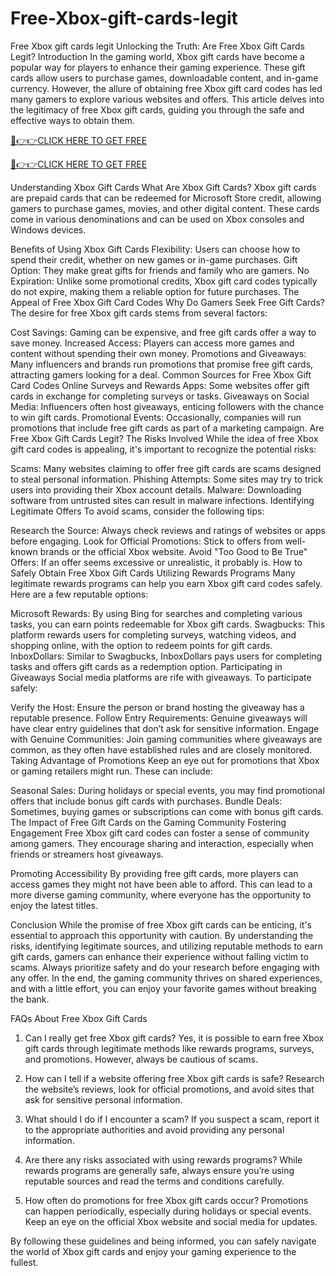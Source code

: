 # Free-Xbox-gift-cards-legit
Free Xbox gift cards legit
Unlocking the Truth: Are Free Xbox Gift Cards Legit?
Introduction
In the gaming world, Xbox gift cards have become a popular way for players to enhance their gaming experience. These gift cards allow users to purchase games, downloadable content, and in-game currency. However, the allure of obtaining free Xbox gift card codes has led many gamers to explore various websites and offers. This article delves into the legitimacy of free Xbox gift cards, guiding you through the safe and effective ways to obtain them.


[🔴👉👉CLICK HERE TO GET FREE](https://tinyurl.com/24jbject)

[🔴👉👉CLICK HERE TO GET FREE](https://tinyurl.com/24jbject)


Understanding Xbox Gift Cards
What Are Xbox Gift Cards?
Xbox gift cards are prepaid cards that can be redeemed for Microsoft Store credit, allowing gamers to purchase games, movies, and other digital content. These cards come in various denominations and can be used on Xbox consoles and Windows devices.

Benefits of Using Xbox Gift Cards
Flexibility: Users can choose how to spend their credit, whether on new games or in-game purchases.
Gift Option: They make great gifts for friends and family who are gamers.
No Expiration: Unlike some promotional credits, Xbox gift card codes typically do not expire, making them a reliable option for future purchases.
The Appeal of Free Xbox Gift Card Codes
Why Do Gamers Seek Free Gift Cards?
The desire for free Xbox gift cards stems from several factors:

Cost Savings: Gaming can be expensive, and free gift cards offer a way to save money.
Increased Access: Players can access more games and content without spending their own money.
Promotions and Giveaways: Many influencers and brands run promotions that promise free gift cards, attracting gamers looking for a deal.
Common Sources for Free Xbox Gift Card Codes
Online Surveys and Rewards Apps: Some websites offer gift cards in exchange for completing surveys or tasks.
Giveaways on Social Media: Influencers often host giveaways, enticing followers with the chance to win gift cards.
Promotional Events: Occasionally, companies will run promotions that include free gift cards as part of a marketing campaign.
Are Free Xbox Gift Cards Legit?
The Risks Involved
While the idea of free Xbox gift card codes is appealing, it's important to recognize the potential risks:

Scams: Many websites claiming to offer free gift cards are scams designed to steal personal information.
Phishing Attempts: Some sites may try to trick users into providing their Xbox account details.
Malware: Downloading software from untrusted sites can result in malware infections.
Identifying Legitimate Offers
To avoid scams, consider the following tips:

Research the Source: Always check reviews and ratings of websites or apps before engaging.
Look for Official Promotions: Stick to offers from well-known brands or the official Xbox website.
Avoid "Too Good to Be True" Offers: If an offer seems excessive or unrealistic, it probably is.
How to Safely Obtain Free Xbox Gift Cards
Utilizing Rewards Programs
Many legitimate rewards programs can help you earn Xbox gift card codes safely. Here are a few reputable options:

Microsoft Rewards: By using Bing for searches and completing various tasks, you can earn points redeemable for Xbox gift cards.
Swagbucks: This platform rewards users for completing surveys, watching videos, and shopping online, with the option to redeem points for gift cards.
InboxDollars: Similar to Swagbucks, InboxDollars pays users for completing tasks and offers gift cards as a redemption option.
Participating in Giveaways
Social media platforms are rife with giveaways. To participate safely:

Verify the Host: Ensure the person or brand hosting the giveaway has a reputable presence.
Follow Entry Requirements: Genuine giveaways will have clear entry guidelines that don’t ask for sensitive information.
Engage with Genuine Communities: Join gaming communities where giveaways are common, as they often have established rules and are closely monitored.
Taking Advantage of Promotions
Keep an eye out for promotions that Xbox or gaming retailers might run. These can include:

Seasonal Sales: During holidays or special events, you may find promotional offers that include bonus gift cards with purchases.
Bundle Deals: Sometimes, buying games or subscriptions can come with bonus gift cards.
The Impact of Free Gift Cards on the Gaming Community
Fostering Engagement
Free Xbox gift card codes can foster a sense of community among gamers. They encourage sharing and interaction, especially when friends or streamers host giveaways.

Promoting Accessibility
By providing free gift cards, more players can access games they might not have been able to afford. This can lead to a more diverse gaming community, where everyone has the opportunity to enjoy the latest titles.

Conclusion
While the promise of free Xbox gift cards can be enticing, it's essential to approach this opportunity with caution. By understanding the risks, identifying legitimate sources, and utilizing reputable methods to earn gift cards, gamers can enhance their experience without falling victim to scams. Always prioritize safety and do your research before engaging with any offer. In the end, the gaming community thrives on shared experiences, and with a little effort, you can enjoy your favorite games without breaking the bank.

FAQs About Free Xbox Gift Cards
1. Can I really get free Xbox gift cards?
Yes, it is possible to earn free Xbox gift cards through legitimate methods like rewards programs, surveys, and promotions. However, always be cautious of scams.

2. How can I tell if a website offering free Xbox gift cards is safe?
Research the website’s reviews, look for official promotions, and avoid sites that ask for sensitive personal information.

3. What should I do if I encounter a scam?
If you suspect a scam, report it to the appropriate authorities and avoid providing any personal information.

4. Are there any risks associated with using rewards programs?
While rewards programs are generally safe, always ensure you’re using reputable sources and read the terms and conditions carefully.

5. How often do promotions for free Xbox gift cards occur?
Promotions can happen periodically, especially during holidays or special events. Keep an eye on the official Xbox website and social media for updates.

By following these guidelines and being informed, you can safely navigate the world of Xbox gift cards and enjoy your gaming experience to the fullest.
